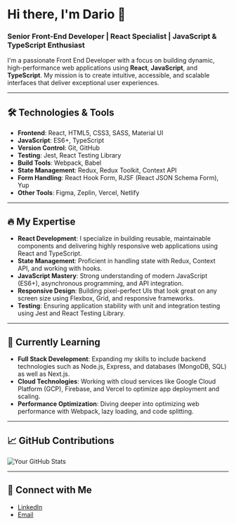 # Hi there, I'm Dario 👋

### Senior Front-End Developer | React Specialist | JavaScript & TypeScript Enthusiast

I'm a passionate Front End Developer with a focus on building dynamic, high-performance web applications using **React**, **JavaScript**, and **TypeScript**. My mission is to create intuitive, accessible, and scalable interfaces that deliver exceptional user experiences.

---

## 🛠️ Technologies & Tools

- **Frontend**: React, HTML5, CSS3, SASS, Material UI
- **JavaScript**: ES6+, TypeScript
- **Version Control**: Git, GitHub
- **Testing**: Jest, React Testing Library
- **Build Tools**: Webpack, Babel
- **State Management**: Redux, Redux Toolkit, Context API
- **Form Handling**: React Hook Form, RJSF (React JSON Schema Form), Yup
- **Other Tools**: Figma, Zeplin, Vercel, Netlify

---

## 🔥 My Expertise

- **React Development**: I specialize in building reusable, maintainable components and delivering highly responsive web applications using React and TypeScript.
- **State Management**: Proficient in handling state with Redux, Context API, and working with hooks.
- **JavaScript Mastery**: Strong understanding of modern JavaScript (ES6+), asynchronous programming, and API integration.
- **Responsive Design**: Building pixel-perfect UIs that look great on any screen size using Flexbox, Grid, and responsive frameworks.
- **Testing**: Ensuring application stability with unit and integration testing using Jest and React Testing Library.

---

## 🌱 Currently Learning

- **Full Stack Development**: Expanding my skills to include backend technologies such as Node.js, Express, and databases (MongoDB, SQL) as well as Next.js.
- **Cloud Technologies**: Working with cloud services like Google Cloud Platform (GCP), Firebase, and Vercel to optimize app deployment and scaling.
- **Performance Optimization**: Diving deeper into optimizing web performance with Webpack, lazy loading, and code splitting.

---

## 📈 GitHub Contributions

![Your GitHub Stats](https://github-readme-stats.vercel.app/api/top-langs/?username=DarioPazmino&layout=compact&theme=dracula)

---

## 🔗 Connect with Me

- [LinkedIn](https://linkedin.com/in/dariopazmino)
- [Email](mailto:dariopb1497@gmail.com)
